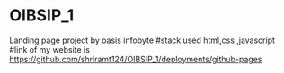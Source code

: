 # OIBSIP_1  
Landing page project by oasis infobyte
#stack used 
html,css ,javascript
#link of my website is : https://github.com/shriramt124/OIBSIP_1/deployments/github-pages
